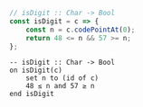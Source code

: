 ```javascript
// isDigit :: Char -> Bool
const isDigit = c => {
    const n = c.codePointAt(0);
    return 48 <= n && 57 >= n;
};
```


```applescript
-- isDigit :: Char -> Bool
on isDigit(c)
    set n to (id of c)
    48 ≤ n and 57 ≥ n
end isDigit
```